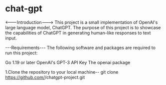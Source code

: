 # chat-gpt

<---Introduction--->
This project is a small implementation of OpenAI's large language model, ChatGPT. The purpose of this project is to showcase the capabilities of ChatGPT in generating human-like responses to text input.

---Requirements---
The following software and packages are required to run this project:

Go 1.19 or later
OpenAI's GPT-3 API Key
The openai package

1.Clone the repository to your local machine--
git clone https://github.com/<your-username>/chatgpt-project.git
